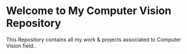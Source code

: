 # Welcome to My Computer Vision Repository

This Repository contains all my work & projects associated to Computer Vision field..
